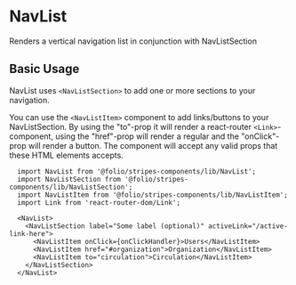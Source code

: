 # NavList

Renders a vertical navigation list in conjunction with NavListSection

## Basic Usage
NavList uses `<NavListSection>` to add one or more sections to your navigation.

You can use the `<NavListItem>` component to add links/buttons to your NavListSection. By using the "to"-prop it will render a react-router `<Link>`-component, using the "href"-prop will render a regular <a> and the "onClick"-prop will render a button. The component will accept any valid props that these HTML elements accepts.

```
  import NavList from '@folio/stripes-components/lib/NavList';
  import NavListSection from '@folio/stripes-components/lib/NavListSection';
  import NavListItem from '@folio/stripes-components/lib/NavListItem';
  import Link from 'react-router-dom/Link';

  <NavList>
    <NavListSection label="Some label (optional)" activeLink="/active-link-here">
      <NavListItem onClick={onClickHandler}>Users</NavListItem>
      <NavListItem href="#organization">Organization</NavListItem>
      <NavListItem to="circulation">Circulation</NavListItem>
    </NavListSection>
  </NavList>
```
